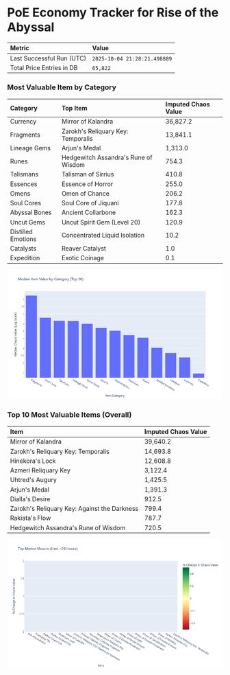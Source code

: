 # PoE Economy Tracker for Rise of the Abyssal

<!-- START_MAINTENANCE -->
| Metric | Value |
|:---|:---|
| Last Successful Run (UTC) | `2025-10-04 21:28:21.498889` |
| Total Price Entries in DB | `65,822` |

<!-- END_MAINTENANCE -->

<!-- START_DATAFRAME_DEBUG -->
<!-- END_DATAFRAME_DEBUG -->

<!-- START_CATEGORY_ANALYSIS -->
### Most Valuable Item by Category
| Category | Top Item | Imputed Chaos Value |
| :--- | :--- | :--- |
| Currency | Mirror of Kalandra | 36,827.2 |
| Fragments | Zarokh's Reliquary Key: Temporalis | 13,841.1 |
| Lineage Gems | Arjun's Medal | 1,313.0 |
| Runes | Hedgewitch Assandra's Rune of Wisdom | 754.3 |
| Talismans | Talisman of Sirrius | 410.8 |
| Essences | Essence of Horror | 255.0 |
| Omens | Omen of Chance | 206.2 |
| Soul Cores | Soul Core of Jiquani | 177.8 |
| Abyssal Bones | Ancient Collarbone | 162.3 |
| Uncut Gems | Uncut Spirit Gem (Level 20) | 120.9 |
| Distilled Emotions | Concentrated Liquid Isolation | 10.2 |
| Catalysts | Reaver Catalyst | 1.0 |
| Expedition | Exotic Coinage | 0.1 |


![Category Analysis Chart](charts/category_analysis.png)
<!-- END_ANALYSIS -->

<!-- START_ANALYSIS -->
### Top 10 Most Valuable Items (Overall)
| Item | Imputed Chaos Value |
| :--- | :--- |
| Mirror of Kalandra | 39,640.2 |
| Zarokh's Reliquary Key: Temporalis | 14,693.8 |
| Hinekora's Lock | 12,608.8 |
| Azmeri Reliquary Key | 3,122.4 |
| Uhtred's Augury | 1,425.5 |
| Arjun's Medal | 1,391.3 |
| Dialla's Desire | 912.5 |
| Zarokh's Reliquary Key: Against the Darkness | 799.4 |
| Rakiata's Flow | 787.7 |
| Hedgewitch Assandra's Rune of Wisdom | 720.5 |


![Market Movers Chart](charts/market_movers.png)
<!-- END_ANALYSIS -->

